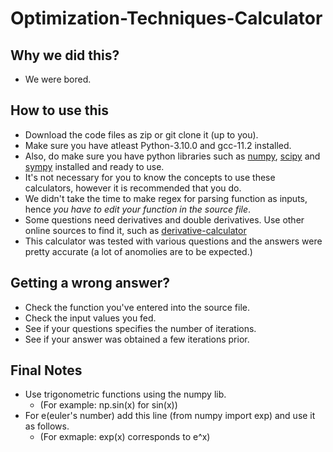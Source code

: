 # Optimization-Techniques-Calculator
## Why we did this?
   * We were bored.
## How to use this
   * Download the code files as zip or git clone it (up to you).
   * Make sure you have atleast Python-3.10.0 and gcc-11.2 installed.
   * Also, do make sure you have python libraries such as [numpy](https://numpy.org/), [scipy](https://scipy.org/) and [sympy](https://www.sympy.org/en/index.html) installed and        ready to use.
   * It's not necessary for you to know the concepts to use these calculators, however it is recommended that you do.
   * We didn't take the time to make regex for parsing function as inputs, 
     hence *you have to edit your function in the source file*.
   * Some questions need derivatives and double derivatives. Use other online sources to find it, such as [derivative-calculator](https://www.derivative-calculator.net/)
   * This calculator was tested with various questions and the answers were pretty accurate (a lot of anomolies are to be expected.)
   
## Getting a wrong answer?
   * Check the function you've entered into the source file.
   * Check the input values you fed.
   * See if your questions specifies the number of iterations. 
   * See if your answer was obtained a few iterations prior.
 
## Final Notes
   * Use trigonometric functions using the numpy lib. 
        * (For example: np.sin(x) for sin(x))
   * For e(euler's number) add this line (from numpy import exp) and use it as follows.
        * (For exmaple: exp(x) corresponds to e^x)
   
